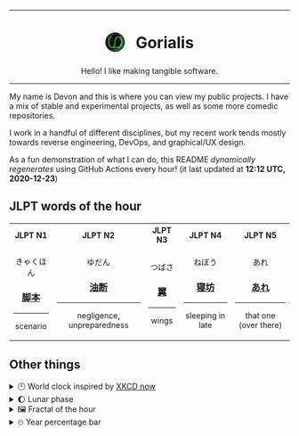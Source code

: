 ***

<h1 align="center">
<sub>
    <img src="readme/resources/avatar.png" height="36">
</sub>
&nbsp;
Gorialis
</h1>
<p align="center">
Hello! I like making tangible software.
</p>

***

My name is Devon and this is where you can view my public projects. I have a mix of stable and experimental projects, as well as some more comedic repositories.

I work in a handful of different disciplines, but my recent work tends mostly towards reverse engineering, DevOps, and graphical/UX design.

As a fun demonstration of what I can do, this README *dynamically regenerates* using GitHub Actions every hour! (it last updated at **12:12 UTC, 2020-12-23**)

<h2>JLPT words of the hour</h2>
<table>
    <tr>
        <th>JLPT N1</th>
        <th>JLPT N2</th>
        <th>JLPT N3</th>
        <th>JLPT N4</th>
        <th>JLPT N5</th>
    </tr>
    <tr>
        <td>
            <p align="center">きゃくほん</p>
            <h3 align="center"><b><a href="https://jisho.org/search/%E8%84%9A%E6%9C%AC">脚本</a></b></h3>
            <hr>
            <p align="center">scenario</p>
        </td>
        <td>
            <p align="center">ゆだん</p>
            <h3 align="center"><b><a href="https://jisho.org/search/%E6%B2%B9%E6%96%AD">油断</a></b></h3>
            <hr>
            <p align="center">negligence,<wbr> unpreparedness</p>
        </td>
        <td>
            <p align="center">つばさ</p>
            <h3 align="center"><b><a href="https://jisho.org/search/%E7%BF%BC">翼</a></b></h3>
            <hr>
            <p align="center">wings</p>
        </td>
        <td>
            <p align="center">ねぼう</p>
            <h3 align="center"><b><a href="https://jisho.org/search/%E5%AF%9D%E5%9D%8A">寝坊</a></b></h3>
            <hr>
            <p align="center">sleeping in late</p>
        </td>
        <td>
            <p align="center">あれ</p>
            <h3 align="center"><b><a href="https://jisho.org/search/%E3%81%82%E3%82%8C">あれ</a></b></h3>
            <hr>
            <p align="center">that one (over there)</p>
        </td>
    </tr>
</table>

<h2>Other things</h2>
<details>
<summary>🕛  World clock inspired by <a href="https://xkcd.com/now">XKCD now</a></summary>

> <img src="generated/now.png" width="512">

</details>
<details>
<summary>🌔 Lunar phase</summary>

The moon is approximately 31.94% through its phase (Waxing Gibbous).

</details>
<details>
<summary>&#x1f5bc; Fractal of the hour</summary>

> <img src="generated/fractal.png" width="512">

</details>
<details>
<summary>&#x23f2; Year percentage bar</summary>
<pre><code>2020 [███████████████████▁] 97.68%</code></pre>
</details>
